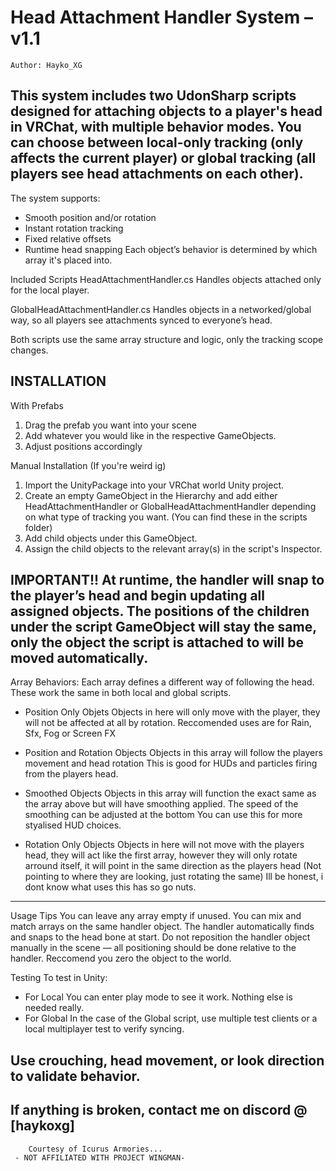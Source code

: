 # Head Attachment Handler System – v1.1
	Author: Hayko_XG
 
This system includes two UdonSharp scripts designed for attaching objects to a player's head in VRChat, with multiple behavior modes. 
You can choose between local-only tracking (only affects the current player) or global tracking (all players see head attachments on each other).
---------------------------------------------------------------------------------------------------------------------------------------------
The system supports:
- Smooth position and/or rotation
- Instant rotation tracking
- Fixed relative offsets
- Runtime head snapping
Each object’s behavior is determined by which array it's placed into.

Included Scripts
HeadAttachmentHandler.cs
Handles objects attached only for the local player.

GlobalHeadAttachmentHandler.cs
Handles objects in a networked/global way, so all players see attachments synced to everyone’s head.

Both scripts use the same array structure and logic, only the tracking scope changes.


INSTALLATION
---------------------------------------------------------------------------------------------------------------------------------------------
With Prefabs
1) Drag the prefab you want into your scene
2) Add whatever you would like in the respective GameObjects.
3) Adjust positions accordingly

Manual Installation (If you're weird ig)
1) Import the UnityPackage into your VRChat world Unity project.
2) Create an empty GameObject in the Hierarchy and add either HeadAttachmentHandler or GlobalHeadAttachmentHandler depending on what type of tracking you want. (You can find these in  the scripts folder)
3) Add child objects under this GameObject. 
4) Assign the child objects to the relevant array(s) in the script's Inspector.

IMPORTANT!! 
At runtime, the handler will snap to the player’s head and begin updating all assigned objects.
The positions of the children under the script GameObject will stay the same, only the object the script is attached to will be moved automatically.
---------------------------------------------------------------------------------------------------------------------------------------------
Array Behaviors:
Each array defines a different way of following the head. These work the same in both local and global scripts.

- Position Only Objets
Objects in here will only move with the player, they will not be affected at all by rotation.
Reccomended uses are for Rain, Sfx, Fog or Screen FX

- Position and Rotation Objects
Objects in this array will follow the players movement and head rotation
This is good for HUDs and particles firing from the players head.

- Smoothed Objects
Objects in this array will function the exact same as the array above but will have smoothing applied. The speed of the smoothing can be adjusted at the bottom
You can use this for more styalised HUD choices.

- Rotation Only Objects
Objects in here will not move with the players head, they will act like the first array, however they will only rotate arround itself, it will point in the same direction as the players head (Not pointing to where they are looking, just rotating the same)
Ill be honest, i dont know what uses this has so go nuts.
---------------------------------------------------------------------------------------------------------------------------------------------
Usage Tips
You can leave any array empty if unused. You can mix and match arrays on the same handler object.
The handler automatically finds and snaps to the head bone at start. 
Do not reposition the handler object manually in the scene — all positioning should be done relative to the handler. Reccomend you zero the object to the world.

Testing
To test in Unity:
- For Local
	You can enter play mode to see it work. Nothing else is needed really.
- For Global
	In the case of the Global script, use multiple test clients or a local multiplayer test to verify syncing.

Use crouching, head movement, or look direction to validate behavior.
---------------------------------------------------------------------------------------------------------------------------------------------
If anything is broken, contact me on discord @ [haykoxg]
---------------------------------------------------------------------------------------------------------------------------------------------
		Courtesy of Icurus Armories...
	 - NOT AFFILIATED WITH PROJECT WINGMAN-
